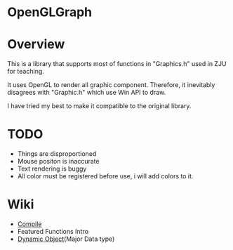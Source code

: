 # OpenGLGraph

# Overview

This is a library that supports most of functions in "Graphics.h" used in ZJU for teaching.

It uses OpenGL to render all graphic component. Therefore, it inevitably disagrees with "Graphic.h" which use Win API to draw.

I have tried my best to make it compatible to the original library.

# TODO
- Things are disproportioned
- Mouse positon is inaccurate
- Text rendering is buggy
- All color must be registered before use, i will add colors to it.

# Wiki
- [Compile](https://github.com/linwe2012/CProject/wiki/How-To-Compile)
- Featured Functions Intro
- [Dynamic Object](https://github.com/linwe2012/OpenGLGraph/wiki/Dynamic-Object)(Major Data type)

